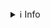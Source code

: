 <details>
<summary>ℹ️ Info</summary>

👟 This app explores my running data via the [Strava API](https://developers.strava.com). The charts below compare the latest 3 runs based on 5 performance metrics and a time trend of how pace varies with heart rate.

Use the sidebar to tweak the parameters and perform clustering on the data which will return a preview below and an option to download the full output as a CSV file for further analysis. 

💡 Credits: the fantastic [HOML2 book](https://github.com/ageron/handson-ml2) by Aurélien Géron for k-means, Fran's videos on [API tokens](https://www.youtube.com/watch?v=sgscChKfGyg) and Thom Lane for the CloudFormation [template](https://github.com/awslabs/sagemaker-dashboards-for-ml).  

💻 The code is available [here](https://github.com/tapaco/marametrics).

</details>
